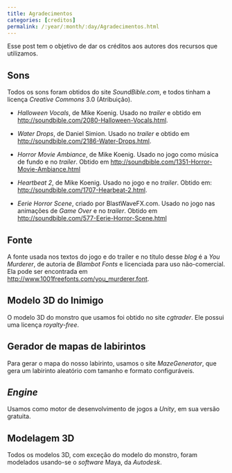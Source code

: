 ```yaml
---
title: Agradecimentos
categories: [creditos]
permalink: /:year/:month/:day/Agradecimentos.html
---
```


Esse post tem o objetivo de dar os créditos aos autores dos recursos que utilizamos.


## Sons

Todos os sons foram obtidos do site *SoundBible.com*, e todos tinham a licença *Creative Commons* 3.0 (Atribuição).

* *Halloween Vocals*, de Mike Koenig. Usado no *trailer* e obtido em http://soundbible.com/2080-Halloween-Vocals.html.

* *Water Drops*, de Daniel Simion. Usado no *trailer* e obtido em http://soundbible.com/2186-Water-Drops.html.

* *Horror Movie Ambiance*, de Mike Koenig. Usado no jogo como música de fundo e no *trailer*. Obtido em http://soundbible.com/1351-Horror-Movie-Ambiance.html

* *Heartbeat 2*, de Mike Koenig. Usado no jogo e no *trailer*. Obtido em: http://soundbible.com/1707-Hearbeat-2.html.

* *Eerie Horror Scene*, criado por BlastWaveFX.com. Usado no jogo nas animações de *Game Over* e no *trailer*. Obtido em http://soundbible.com/577-Eerie-Horror-Scene.html


## Fonte

A fonte usada nos textos do jogo e do trailer e no título desse *blog* é a *You Murderer*, de autoria de *Blambot Fonts* e licenciada para uso não-comercial. Ela pode ser encontrada em http://www.1001freefonts.com/you_murderer.font.


## Modelo 3D do Inimigo

O modelo 3D do monstro que usamos foi obtido no site *cgtrader*. Ele possui uma licença *royalty-free*.

## Gerador de mapas de labirintos

Para gerar o mapa do nosso labirinto, usamos o site *MazeGenerator*, que gera um labirinto aleatório com tamanho e formato configuráveis.

## *Engine*

Usamos como motor de desenvolvimento de jogos a *Unity*, em sua versão gratuita.

## Modelagem 3D

Todos os modelos 3D, com exceção do modelo do monstro, foram modelados usando-se o *software* Maya, da *Autodesk*.